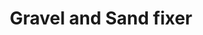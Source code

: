 ---
layout: product
title: "Gravel and Sand fixer"
price: "850" 
desc: "Lepak za pesak, kamenčiće"
img_path: "/assets/img/AK118.webp"
brand: "AK"
available: true
special_offer: false
new: false
soon: false
cat: "070000"
subcat: "070200"
subsubcat: "070201"
sifra: "AK118"
popular: false
spec: false
---